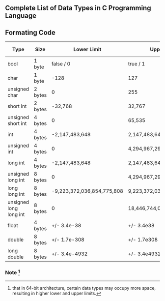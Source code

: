 ## Complete List of Data Types in C Programming Language
##          Formating Code 

|Type                   |Size        |Lower Limit               |Upper Limit                | Number  | Character | Characters | Octal   | Hexadecimal| Scientific Notation|
| --------              | --------   | --------                 | --------                  | ------  | --------- | ---------- | ------  | ---------- | ------------------ |
| bool                  |1 byte      |false / 0                 |true / 1                   |  %d     |           |            |%o       |%x          |                    |
| char                  |1 byte      |-128                      |127                        |  %d     |%c         |%s          |%o       |%x          |                    |
| unsigned char         |2 bytes     |0                         |255                        |  %d     |           |            |%o       |%x          |                    |
| short int             |2 bytes     |-32,768                   |32,767                     |  %d     |           |            |%o       |%x          |                    |
| unsigned short int    |4 bytes     |0                         |65,535                     |  %u     |           |            |%o       |%x          |                    |
| int                   |4 bytes     |-2,147,483,648            |2,147,483,6477             |  %d     |           |            |%o       |%x          |                    |
| unsigned int          |4 bytes     |0                         |4,294,967,295              |  %d     |           |            |%o       |%x          |                    |
| long int              |4 bytes     |-2,147,483,648            |2,147,483,647              |  %ld    |           |            |%o       |%x          |                    |
| unsigned long int     |8 bytes     |0                         |4,294,967,295              |  %lu    |           |            |%o       |%x          |                    |
| long long int         |8 bytes     |-9,223,372,036,854,775,808|9,223,372,036,854,775,807  |  %lld   |           |            |%o       |%x          |                    |
| unsigned long long int|8 bytes     |0                         |18,446,744,073,709,551,615 |  %llu   |           |            |%o       |%x          |                    |
| float                 |4 bytes     |+/- 3.4e-38               |+/- 3.4e38                 |  %f     |           |            |         |            |%e                  |
| double                |8 bytes     |+/- 1.7e-308              |+/- 1.7e308                |  %lf    |           |            |         |            |%l                  |
| long double           |8 bytes     |+/- 3.4e-4932             |+/- 3.4e4932               |  %Lf    |           |            |         |            |%Le                 |

### Note [^1] 

[^1]: that in 64-bit architecture, certain data types may occupy more space, resulting in higher lower and upper limits.